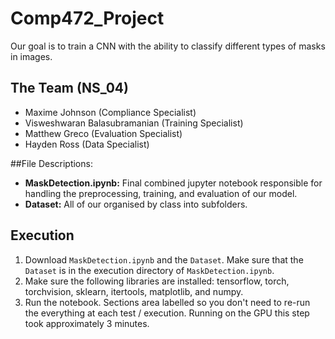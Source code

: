 # Comp472_Project

Our goal is to train a CNN with the ability to classify different types of masks in images.

## The Team (NS_04)
- Maxime Johnson (Compliance Specialist)
- Visweshwaran Balasubramanian (Training Specialist)
- Matthew Greco (Evaluation Specialist)
- Hayden Ross (Data Specialist)

##File Descriptions:
- <b>MaskDetection.ipynb:</b> Final combined jupyter notebook responsible for handling the preprocessing, training, and evaluation of our model.
- <b>Dataset:</b> All of our organised by class into subfolders.

## Execution
1. Download `MaskDetection.ipynb` and the `Dataset`. Make sure that the `Dataset` is in the execution directory of `MaskDetection.ipynb`.
2. Make sure the following libraries are installed: tensorflow, torch, torchvision, sklearn, itertools, matplotlib, and numpy.
3. Run the notebook. Sections area labelled so you don't need to re-run the everything at each test / execution. Running on the GPU this step took approximately 3 minutes.
